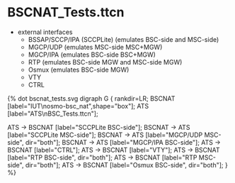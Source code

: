 # BSCNAT_Tests.ttcn

* external interfaces
    * BSSAP/SCCP/IPA (SCCPLite) (emulates BSC-side and MSC-side)
    * MGCP/UDP (emulates MSC-side MSC+MGW)
    * MGCP/IPA (emulates BSC-side BSC+MGW)
    * RTP (emulates BSC-side MGW and MSC-side MGW)
    * Osmux (emulates BSC-side MGW)
    * VTY
    * CTRL

{% dot bscnat_tests.svg
digraph G {
  rankdir=LR;
  BSCNAT [label="IUT\nosmo-bsc_nat",shape="box"];
  ATS [label="ATS\nBSC_Tests.ttcn"];

  ATS -> BSCNAT [label="SCCPLite BSC-side"];
  BSCNAT -> ATS [label="SCCPLite MSC-side"];
  BSCNAT -> ATS [label="MGCP/UDP MSC-side", dir="both"];
  BSCNAT -> ATS [label="MGCP/IPA BSC-side"];
  ATS -> BSCNAT [label="CTRL"];
  ATS -> BSCNAT [label="VTY"];
  ATS -> BSCNAT [label="RTP BSC-side", dir="both"];
  ATS -> BSCNAT [label="RTP MSC-side", dir="both"];
  ATS -> BSCNAT [label="Osmux BSC-side", dir="both"];
}
%}
